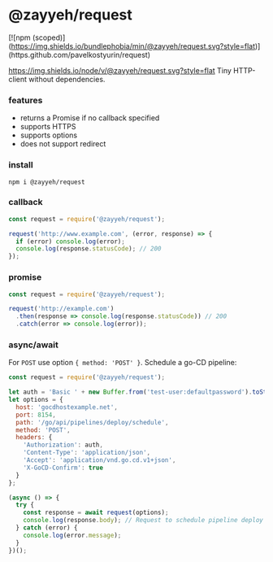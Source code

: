 # @zayyeh/request
[![npm (scoped)]
(https://img.shields.io/bundlephobia/min/@zayyeh/request.svg?style=flat)]
(https.github.com/pavelkostyurin/request)

https://img.shields.io/node/v/@zayyeh/request.svg?style=flat
Tiny HTTP-client without dependencies.

### features

- returns a Promise if no callback specified
- supports HTTPS
- supports options
- does not support redirect


### install

```
npm i @zayyeh/request
```

### callback

```js
const request = require('@zayyeh/request');

request('http://www.example.com', (error, response) => {
  if (error) console.log(error);
  console.log(response.statusCode); // 200
});
```

### promise

```js
const request = require('@zayyeh/request');

request('http://example.com')
  .then(response => console.log(response.statusCode)) // 200
  .catch(error => console.log(error));
```

### async/await

For `POST` use option `{ method: 'POST' }`.
Schedule a go-CD pipeline:

```js
const request = require('@zayyeh/request');

let auth = 'Basic ' + new Buffer.from('test-user:defaultpassword').toString('base64');
let options = {
  host: 'gocdhostexample.net',
  port: 8154,
  path: '/go/api/pipelines/deploy/schedule',
  method: 'POST',
  headers: {
    'Authorization': auth,
    'Content-Type': 'application/json',
    'Accept': 'application/vnd.go.cd.v1+json',
    'X-GoCD-Confirm': true
  }
};

(async () => {
  try {
    const response = await request(options);
    console.log(response.body); // Request to schedule pipeline deploy accepted
  } catch (error) {
    console.log(error.message);
  }
})();
```
